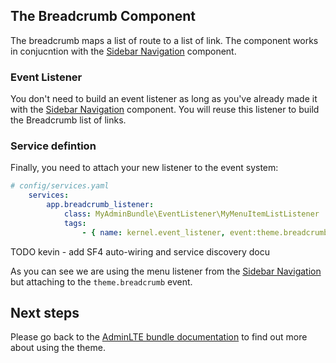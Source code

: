 ## The Breadcrumb Component

The breadcrumb maps a list of route to a list of link. 
The component works in conjucntion with the [Sidebar Navigation](sidebar_navigation.md) component.

### Event Listener

You don't need to build an event listener as long as you've already made it with the [Sidebar Navigation](sidebar_navigation.md) component. 
You will reuse this listener to build the Breadcrumb list of links.

### Service defintion

Finally, you need to attach your new listener to the event system:

```yaml
# config/services.yaml
    services:
        app.breadcrumb_listener:
            class: MyAdminBundle\EventListener\MyMenuItemListListener
            tags:
                - { name: kernel.event_listener, event:theme.breadcrumb, method:onSetupMenu }
```

TODO kevin - add SF4 auto-wiring and service discovery docu

As you can see we are using the menu listener from the [Sidebar Navigation](sidebar_navigation.md) 
but attaching to the `theme.breadcrumb` event.

## Next steps

Please go back to the [AdminLTE bundle documentation](README.md) to find out more about using the theme.

